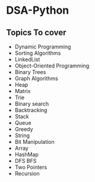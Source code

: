 # DSA-Python
## Topics To cover

* Dynamic Programming
* Sorting Algorithms
* LinkedList
* Object-Oriented Programming
* Binary Trees
* Graph Algorithms
* Heap
* Matrix
* Trie
* Binary search
* Backtracking
* Stack
* Queue
* Greedy
* String
* Bit Manipulation
* Array
* HashMap
* DFS BFS
* Two Pointers
* Recursion
